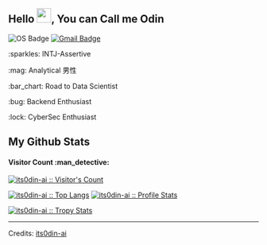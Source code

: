 ## Hello <img src="https://github.com/TheDudeThatCode/TheDudeThatCode/blob/master/Assets/Hi.gif" width="29px">, You can Call me Odin
![OS Badge](https://img.shields.io/badge/OS-debian-red?&logo=Debian)
[![Gmail Badge](https://img.shields.io/badge/-rizsyad@gmail.com-c14438?style=flat&logo=Gmail&logoColor=white&link=mailto:rizsyad@gmail.com)](mailto:odinruji@gmail.com) 

<p align='left'>:sparkles: INTJ-Assertive</p>
<p align='left'>:mag: Analytical 男性</p>
<p align='left'>:bar_chart: Road to Data Scientist</p>
<p align='left'>:bug: Backend Enthusiast</p>
<p align='left'>:lock: CyberSec Enthusiast</p>


<h2>My Github Stats</h2>

<h4>Visitor Count :man_detective:</h4>
<p>
    <a href="https://github.com/its0din-ai">
        <img src="https://profile-counter.glitch.me/{its0din-ai}/count.svg" alt="its0din-ai :: Visitor's Count" />
    </a>
</p>

<p>
    <a href="https://github.com/its0din-ai"><img src="https://github-readme-stats.vercel.app/api/top-langs/?username=its0din-ai&theme=tokyonight&layout=compact&hide_border=true&bg_color=282A36&icon_color=686868&title_color=57c7ff&text_color=9aedfe" alt="its0din-ai :: Top Langs" /></a>
    <a href="https://github.com/its0din-ai"><img src="https://github-readme-stats.vercel.app/api?username=its0din-ai&show_icons=true&include_all_commits=true&hide_border=true&bg_color=282A36&icon_color=686868&title_color=57c7ff&text_color=9aedfe&custom_title=My+Github+Stats" alt="its0din-ai :: Profile Stats" /></a>
</p>

<p>
    <a href="https://github.com/its0din-ai">
        <img src="https://github-profile-trophy.vercel.app/?username=its0din-ai&theme=dracula&rank=S,AAA,AA,B,C,A&margin-w=10" alt="its0din-ai :: Tropy Stats" />
    </a>
</p>

-----
Credits: [its0din-ai](https://github.com/its0din-ai)
